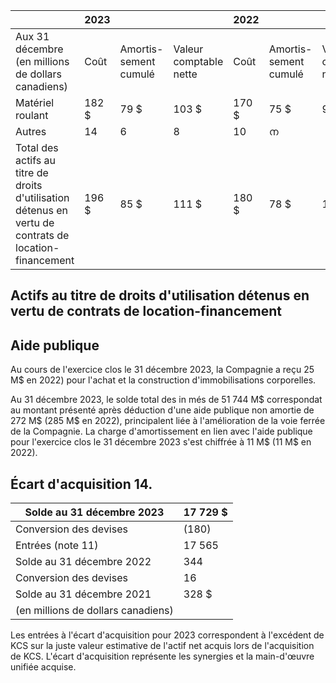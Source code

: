 |                                                                                                               | 2023   |                              |                              | 2022   |                              |                              |
|---------------------------------------------------------------------------------------------------------------|--------|------------------------------|------------------------------|--------|------------------------------|------------------------------|
| Aux 31 décembre (en millions de dollars<br>canadiens)                                                         | Coût   | Amortis-<br>sement<br>cumulé | Valeur<br>comptable<br>nette | Coût   | Amortis-<br>sement<br>cumulé | Valeur<br>comptable<br>nette |
| Matériel roulant                                                                                              | 182 \$ | 79 \$                        | 103 \$                       | 170 \$ | 75 \$                        | 95 \$                        |
| Autres                                                                                                        | 14     | 6                            | 8                            | 10     | ന                            |                              |
| Total des actifs au titre de droits d'utilisation<br>détenus en vertu de contrats de location-<br>financement | 196 \$ | 85 \$                        | 111 \$                       | 180 \$ | 78 \$                        | 102 \$                       |

## Actifs au titre de droits d'utilisation détenus en vertu de contrats de location-financement

## Aide publique

Au cours de l'exercice clos le 31 décembre 2023, la Compagnie a reçu 25 M\$ en 2022) pour l'achat et la construction d'immobilisations corporelles.

Au 31 décembre 2023, le solde total des in més de 51 744 M\$ correspondat au montant présenté après déduction d'une aide publique non amortie de 272 M\$ (285 M\$ en 2022), principalent liée à l'amélioration de la voie ferrée de la Compagnie. La charge d'amortissement en lien avec l'aide publique pour l'exercice clos le 31 décembre 2023 s'est chiffrée à 11 M\$ (11 M\$ en 2022).

## Écart d'acquisition 14.

| Solde au 31 décembre 2023          | 17 729 \$ |
|------------------------------------|-----------|
| Conversion des devises             | (180)     |
| Entrées (note 11)                  | 17 565    |
| Solde au 31 décembre 2022          | 344       |
| Conversion des devises             | 16        |
| Solde au 31 décembre 2021          | 328 \$    |
| (en millions de dollars canadiens) |           |

Les entrées à l'écart d'acquisition pour 2023 correspondent à l'excédent de KCS sur la juste valeur estimative de l'actif net acquis lors de l'acquisition de KCS. L'écart d'acquisition représente les synergies et la main-d'œuvre unifiée acquise.